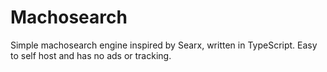 # Machosearch

Simple machosearch engine inspired by Searx, written in TypeScript. Easy to self host and has no ads or tracking.

